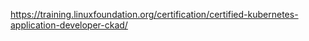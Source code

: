 https://training.linuxfoundation.org/certification/certified-kubernetes-application-developer-ckad/
